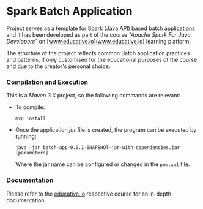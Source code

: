 # Spark Batch Application

Project serves as a template for Spark (Java API) based batch applications and it has been developed as part of the course *"Apache Spark For Java Developers"* on [www.educative.io](www.educative.io) learning platform.

The structure of the project reflects common Batch application practices and patterns, if only customised for the educational purposes of the course and due to the creator's personal choice.


### Compilation and Execution

This is a *Maven 3.X* project, so the following commands are relevant:

- To compile:

    `mvn install`


- Once the application *jar* file is created, the program can be executed by running:

    `java -jar batch-app-0.0.1-SNAPSHOT-jar-with-dependencies.jar [parameters]`

    Where the jar name can be configured or changed in the `pom.xml` file.


### Documentation

Please refer to the [educative.io](www.educative.io) respective course for an in-depth documentation.




